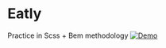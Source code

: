 # Eatly
Practice in Scss + Bem methodology
[![Demo](https://img.shields.io/badge/Demo-View%20Demo-blue)](https://vladimirsergienko1.github.io/Eatly/)
